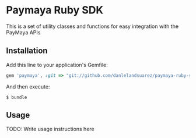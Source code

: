 # Paymaya Ruby SDK

This is a set of utility classes and functions for easy integration with the PayMaya APIs

## Installation

Add this line to your application's Gemfile:

```ruby
gem 'paymaya', :git => "git://github.com/danlelandsuarez/paymaya-ruby-sdk.git.git"
```

And then execute:

    $ bundle

## Usage

TODO: Write usage instructions here